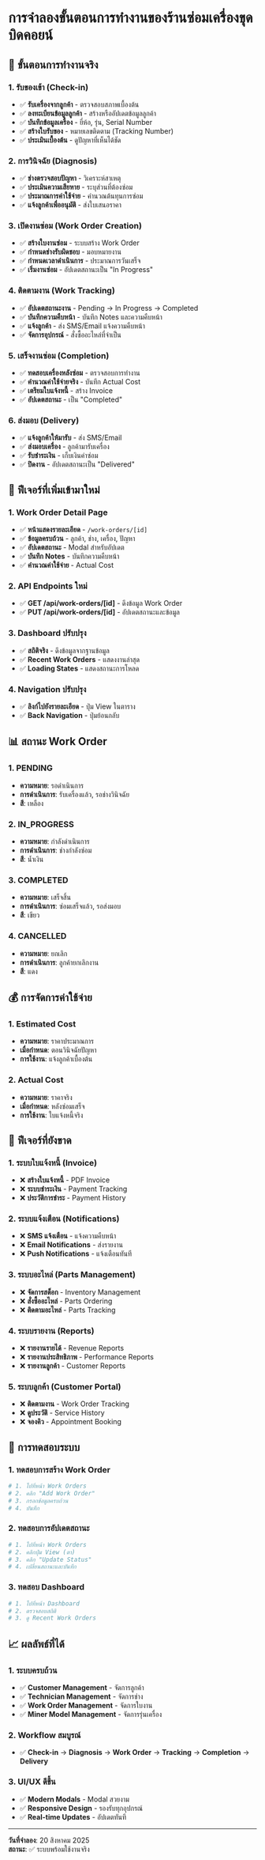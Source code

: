 # การจำลองขั้นตอนการทำงานของร้านซ่อมเครื่องขุดบิดคอยน์

## 🔄 **ขั้นตอนการทำงานจริง**

### **1. รับของเข้า (Check-in)**
- ✅ **รับเครื่องจากลูกค้า** - ตรวจสอบสภาพเบื้องต้น
- ✅ **ลงทะเบียนข้อมูลลูกค้า** - สร้างหรืออัปเดตข้อมูลลูกค้า
- ✅ **บันทึกข้อมูลเครื่อง** - ยี่ห้อ, รุ่น, Serial Number
- ✅ **สร้างใบรับของ** - หมายเลขติดตาม (Tracking Number)
- ✅ **ประเมินเบื้องต้น** - ดูปัญหาที่เห็นได้ชัด

### **2. การวินิจฉัย (Diagnosis)**
- ✅ **ช่างตรวจสอบปัญหา** - วิเคราะห์สาเหตุ
- ✅ **ประเมินความเสียหาย** - ระบุส่วนที่ต้องซ่อม
- ✅ **ประมาณการค่าใช้จ่าย** - คำนวณต้นทุนการซ่อม
- ✅ **แจ้งลูกค้าเพื่ออนุมัติ** - ส่งใบเสนอราคา

### **3. เปิดงานซ่อม (Work Order Creation)**
- ✅ **สร้างใบงานซ่อม** - ระบบสร้าง Work Order
- ✅ **กำหนดช่างรับผิดชอบ** - มอบหมายงาน
- ✅ **กำหนดเวลาดำเนินการ** - ประมาณการวันเสร็จ
- ✅ **เริ่มงานซ่อม** - อัปเดตสถานะเป็น "In Progress"

### **4. ติดตามงาน (Work Tracking)**
- ✅ **อัปเดตสถานะงาน** - Pending → In Progress → Completed
- ✅ **บันทึกความคืบหน้า** - บันทึก Notes และความคืบหน้า
- ✅ **แจ้งลูกค้า** - ส่ง SMS/Email แจ้งความคืบหน้า
- ✅ **จัดการอุปกรณ์** - สั่งซื้ออะไหล่ที่จำเป็น

### **5. เสร็จงานซ่อม (Completion)**
- ✅ **ทดสอบเครื่องหลังซ่อม** - ตรวจสอบการทำงาน
- ✅ **คำนวณค่าใช้จ่ายจริง** - บันทึก Actual Cost
- ✅ **เตรียมใบแจ้งหนี้** - สร้าง Invoice
- ✅ **อัปเดตสถานะ** - เป็น "Completed"

### **6. ส่งมอบ (Delivery)**
- ✅ **แจ้งลูกค้าให้มารับ** - ส่ง SMS/Email
- ✅ **ส่งมอบเครื่อง** - ลูกค้ามารับเครื่อง
- ✅ **รับชำระเงิน** - เก็บเงินค่าซ่อม
- ✅ **ปิดงาน** - อัปเดตสถานะเป็น "Delivered"

## 🎯 **ฟีเจอร์ที่เพิ่มเข้ามาใหม่**

### **1. Work Order Detail Page**
- ✅ **หน้าแสดงรายละเอียด** - `/work-orders/[id]`
- ✅ **ข้อมูลครบถ้วน** - ลูกค้า, ช่าง, เครื่อง, ปัญหา
- ✅ **อัปเดตสถานะ** - Modal สำหรับอัปเดต
- ✅ **บันทึก Notes** - บันทึกความคืบหน้า
- ✅ **คำนวณค่าใช้จ่าย** - Actual Cost

### **2. API Endpoints ใหม่**
- ✅ **GET /api/work-orders/[id]** - ดึงข้อมูล Work Order
- ✅ **PUT /api/work-orders/[id]** - อัปเดตสถานะและข้อมูล

### **3. Dashboard ปรับปรุง**
- ✅ **สถิติจริง** - ดึงข้อมูลจากฐานข้อมูล
- ✅ **Recent Work Orders** - แสดงงานล่าสุด
- ✅ **Loading States** - แสดงสถานะการโหลด

### **4. Navigation ปรับปรุง**
- ✅ **ลิงก์ไปยังรายละเอียด** - ปุ่ม View ในตาราง
- ✅ **Back Navigation** - ปุ่มย้อนกลับ

## 📊 **สถานะ Work Order**

### **1. PENDING**
- **ความหมาย**: รอดำเนินการ
- **การดำเนินการ**: รับเครื่องแล้ว, รอช่างวินิจฉัย
- **สี**: เหลือง

### **2. IN_PROGRESS**
- **ความหมาย**: กำลังดำเนินการ
- **การดำเนินการ**: ช่างกำลังซ่อม
- **สี**: น้ำเงิน

### **3. COMPLETED**
- **ความหมาย**: เสร็จสิ้น
- **การดำเนินการ**: ซ่อมเสร็จแล้ว, รอส่งมอบ
- **สี**: เขียว

### **4. CANCELLED**
- **ความหมาย**: ยกเลิก
- **การดำเนินการ**: ลูกค้ายกเลิกงาน
- **สี**: แดง

## 💰 **การจัดการค่าใช้จ่าย**

### **1. Estimated Cost**
- **ความหมาย**: ราคาประมาณการ
- **เมื่อกำหนด**: ตอนวินิจฉัยปัญหา
- **การใช้งาน**: แจ้งลูกค้าเบื้องต้น

### **2. Actual Cost**
- **ความหมาย**: ราคาจริง
- **เมื่อกำหนด**: หลังซ่อมเสร็จ
- **การใช้งาน**: ใบแจ้งหนี้จริง

## 🔧 **ฟีเจอร์ที่ยังขาด**

### **1. ระบบใบแจ้งหนี้ (Invoice)**
- ❌ **สร้างใบแจ้งหนี้** - PDF Invoice
- ❌ **ระบบชำระเงิน** - Payment Tracking
- ❌ **ประวัติการชำระ** - Payment History

### **2. ระบบแจ้งเตือน (Notifications)**
- ❌ **SMS แจ้งเตือน** - แจ้งความคืบหน้า
- ❌ **Email Notifications** - ส่งรายงาน
- ❌ **Push Notifications** - แจ้งเตือนทันที

### **3. ระบบอะไหล่ (Parts Management)**
- ❌ **จัดการสต็อก** - Inventory Management
- ❌ **สั่งซื้ออะไหล่** - Parts Ordering
- ❌ **ติดตามอะไหล่** - Parts Tracking

### **4. ระบบรายงาน (Reports)**
- ❌ **รายงานรายได้** - Revenue Reports
- ❌ **รายงานประสิทธิภาพ** - Performance Reports
- ❌ **รายงานลูกค้า** - Customer Reports

### **5. ระบบลูกค้า (Customer Portal)**
- ❌ **ติดตามงาน** - Work Order Tracking
- ❌ **ดูประวัติ** - Service History
- ❌ **จองคิว** - Appointment Booking

## 🚀 **การทดสอบระบบ**

### **1. ทดสอบการสร้าง Work Order**
```bash
# 1. ไปที่หน้า Work Orders
# 2. คลิก "Add Work Order"
# 3. กรอกข้อมูลครบถ้วน
# 4. บันทึก
```

### **2. ทดสอบการอัปเดตสถานะ**
```bash
# 1. ไปที่หน้า Work Orders
# 2. คลิกปุ่ม View (ตา)
# 3. คลิก "Update Status"
# 4. เปลี่ยนสถานะและบันทึก
```

### **3. ทดสอบ Dashboard**
```bash
# 1. ไปที่หน้า Dashboard
# 2. ตรวจสอบสถิติ
# 3. ดู Recent Work Orders
```

## 📈 **ผลลัพธ์ที่ได้**

### **1. ระบบครบถ้วน**
- ✅ **Customer Management** - จัดการลูกค้า
- ✅ **Technician Management** - จัดการช่าง
- ✅ **Work Order Management** - จัดการใบงาน
- ✅ **Miner Model Management** - จัดการรุ่นเครื่อง

### **2. Workflow สมบูรณ์**
- ✅ **Check-in** → **Diagnosis** → **Work Order** → **Tracking** → **Completion** → **Delivery**

### **3. UI/UX ดีขึ้น**
- ✅ **Modern Modals** - Modal สวยงาม
- ✅ **Responsive Design** - รองรับทุกอุปกรณ์
- ✅ **Real-time Updates** - อัปเดตทันที

---

**วันที่จำลอง**: 20 สิงหาคม 2025  
**สถานะ**: ✅ ระบบพร้อมใช้งานจริง
